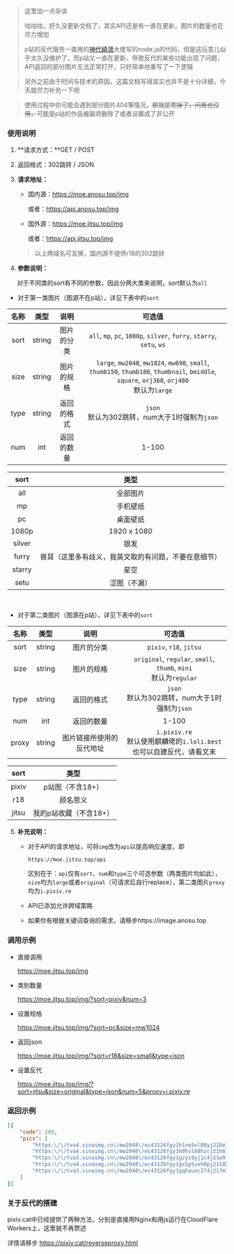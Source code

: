 > 这里加一点杂谈
>
> 咕咕咕，好久没更新文档了，其实API还是有一直在更新，图片的数量也在尽力增加
>
> p站的反代服务一直用的[神代綺凛](https://moe.best)大佬写的node.js的代码，但是这玩意儿似乎太久没维护了，而p站又一直在更新，导致反代的某些功能出现了问题，API返回的部分图片无法正常打开，只好简单地重写了一下逻辑
>
> 另外之前由于时间与技术的原因，这篇文档写得其实也并不是十分详细，今天就尽力补充一下吧



> 使用过程中你可能会遇到部分图片404等情况，~~那就是寄掉了，问我也没用，~~可能是p站的作品被画师删除了或者设置成了非公开



### 使用说明

1. **请求方式：**GET / POST

2. 返回格式：302跳转 / JSON

3. **请求地址：**

   - 国内源：https://moe.anosu.top/img

     或者：https://api.anosu.top/img

   - 国外源：https://moe.jitsu.top/img

     或者：https://api.jitsu.top/img

   > 以上两域名可互换，国内源不提供r18的302跳转

4. **参数说明：**

&emsp;&nbsp;&nbsp;对于不同类的sort有不同的参数，因此分两大类来说明，sort默认为`all`

- 对于第一类图片（图源不在p站），详见下表中的`sort`

| 名称 |  类型  |    说明    |                            可选值                            |
| :--: | :----: | :--------: | :----------------------------------------------------------: |
| sort | string | 图片的分类 | `all`, `mp`, `pc`, `1080p`, `silver`, `furry`, `starry`, `setu`, `ws` |
| size | string | 图片的规格 | `large`, `mw2048`, `mw1024`, `mw690`, `small`, `thumb150`, `thumb180`, `thumbnail`, `bmiddle`, `square`, `orj360`, `orj480`<br />默认为`large` |
| type | string | 返回的格式 |      `json`<br />默认为302跳转，num大于1时强制为`json`       |
| num  |  int   | 返回的数量 |                            1-100                             |

|  sort  |                         类型                         |
| :----: | :--------------------------------------------------: |
|  all   |                       全部图片                       |
|   mp   |                       手机壁纸                       |
|   pc   |                       桌面壁纸                       |
| 1080p  |                     1920 x 1080                      |
| silver |                         银发                         |
| furry  | 兽耳（这里多有歧义，我英文取的有问题，不要在意细节） |
| starry |                         星空                         |
|  setu  |                     涩图（不漏）                     |

​     

- 对于第二类图片（图源在p站），详见下表中的`sort`

| 名称  |  类型  |           说明           |                            可选值                            |
| :---: | :----: | :----------------------: | :----------------------------------------------------------: |
| sort  | string |        图片的分类        |                   `pixiv`, `r18`, `jitsu`                    |
| size  | string |        图片的规格        | `original`, `regular`, `small`, `thumb`, `mini`<br />默认为`regular` |
| type  | string |        返回的格式        |      `json`<br />默认为302跳转，num大于1时强制为`json`       |
|  num  |  int   |        返回的数量        |                            1-100                             |
| proxy | string | 图片链接所使用的反代地址 | `i.pixiv.re`<br />默认使用麒麟佬的`i.loli.best`<br />也可以自建反代，请看文末 |

| sort  |          类型          |
| :---: | :--------------------: |
| pixiv |    p站图（不含18+）    |
|  r18  |        顾名思义        |
| jitsu | 我的p站收藏（不含18+） |

5. **补充说明：**
   - 对于API的请求地址，可将`img`改为`api`以提高响应速度，即
   
     ```url
     https://moe.jitsu.top/api
     ```
   
     区别在于：`api`仅有`sort`、`num`和`type`三个可选参数（两类图片均如此），`size`均为`large`或者`original`（可请求后自行replace），第二类图片`proxy`均为`i.pixiv.re`
   
   - API已添加允许跨域策略
   
   - 如果你有根据关键词查询的需求，请移步https://image.anosu.top



### 调用示例
- 直接调用

  https://moe.jitsu.top/img

- 类别数量

  https://moe.jitsu.top/img/?sort=pixiv&num=3

- 设置规格

  https://moe.jitsu.top/img/?sort=pc&size=mw1024

- 返回json

    https://moe.jitsu.top/img/?sort=r18&size=small&type=json

- 设置反代

  https://moe.jitsu.top/img/?sort=jitsu&size=original&type=json&num=5&proxy=i.pixiv.re




### 返回示例
```json
[{
    "code": 200,
    "pics": [
        "https:\/\/tva4.sinaimg.cn\/mw2048\/ec43126fgy1h1ne5vl08yj228e3cuhdt.jpg",
        "https:\/\/tva4.sinaimg.cn\/mw2048\/ec43126fgy1h0hsl88hzcj21h61vihdu.jpg",
        "https:\/\/tva3.sinaimg.cn\/mw2048\/ec43126fgy1gzyi9yj1c4j21w91nwu0x.jpg",
        "https:\/\/tva4.sinaimg.cn\/mw2048\/ec43126fgy1gx5p5veh0pj21i023i1ky.jpg",
        "https:\/\/tva3.sinaimg.cn\/mw2048\/ec43126fgy1gqhauoc274j217m1kwgww.jpg"
    ]
}]
```



### 关于反代的搭建

pixiv.cat中已经提供了两种方法，分别是直接用Nginx和用js运行在CloudFlare Workers上，这里就不再赘述

详情请移步 https://pixiv.cat/reverseproxy.html
